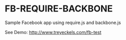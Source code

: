 FB-REQUIRE-BACKBONE
===================
Sample Facebook app using require.js and backbone.js

See Demo: http://www.treyeckels.com/fb-test

